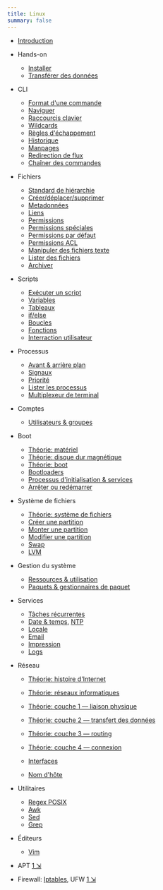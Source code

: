 ```yaml
---
title: Linux
summary: false
---
```


[intro]: !linux/intro.md
[command]: !linux/cli-command.md
[navigate]: !linux/cli-navigate.md
[shortcuts]: !linux/bash-shortcuts.md
[wildcard]: !linux/bash-wildcard.md
[escape]: !linux/bash-escape.md
[history]: !linux/bash-history.md
[variable]: !linux/bash-variable.md
[var-array]: !linux/bash-variable-array.md
[manpages]: !linux/manpages.md
[redirect]: !linux/cli-redirection.md
[chaining]: !linux/cli-chaining.md

[fhs]: !linux/fhs.md
[file-create]: !linux/file-create.md
[file-metadata]: !linux/file-metadata.md
[link]: !linux/file-link.md
[permissions]: !linux/file-permissions.md
[permissions-specials]: !linux/file-permissions-specials.md
[permissions-default]: !linux/file-permissions-default.md
[permissions-acl]: !linux/file-permissions-acl.md
[text-utils]: !linux/file-text-utils.md
[file-list]: !linux/file-list-utils.md
[archive]: !linux/file-archive.md

[script]: !linux/bash-script.md
[flow-control]: !linux/bash-flow-control.md
[flow-loop]: !linux/bash-loops.md
[flow-function]: !linux/bash-function.md
[flow-user]: !linux/bash-user-interraction.md
[process-nice]: !linux/process-nice.md
[process-signal]: !linux/process-signal.md
[process-list]: !linux/process-list.md
[process-jobs]: !linux/process-jobs.md
[multiplexer]: !linux/multiplexer.md

[regex-posix]: !linux/regex-posix.md
[linux-install]: !linux/linux-install.md
[linux-transfert]: !linux/linux-transfert.md
[awk]: !linux/awk.md
[sed]: !linux/sed.md
[grep]: !linux/grep.md
[vim]: !linux/vim.md
[iptables]: !linux/iptables.md

[hardware-overview]: !linux/hardware-overview.md
[hardware-disc]: !linux/hardware-disc.md
[hardware-boot]: !linux/hardware-boot.md
[boot-bootloader]: !linux/boot-bootloader.md
[boot-init]: !linux/boot-init.md
[boot-reboot]: !linux/boot-reboot.md
[filesystem-overview]: !linux/filesystem-overview.md
[filesystem-create]: !linux/filesystem-create.md
[filesystem-mount]: !linux/filesystem-mount.md
[filesystem-tuning]: !linux/filesystem-tuning.md
[filesystem-swap]: !linux/filesystem-swap.md
[filesystem-lvm]: !linux/filesystem-lvm.md

[system-specs]: !linux/system-specs.md
[system-packages]: !linux/packages.md
[accounts]: !linux/accounts.md
[scheduled-jobs]: !linux/scheduled-jobs.md
[time]: !linux/time.md
[ntp]: !linux/ntp.md
[locale]: !linux/locale.md
[email]: !linux/email.md
[print]: !linux/print.md
[logging]: !linux/logging.md

[network-history]: !linux/network-history.md
[network-overview]: !linux/network-overview.md
[network-layer1-physical]: !linux/network-layer1-physical.md
[network-layer2-mac]: !linux/network-layer2-mac.md
[network-layer3-ip]: !linux/network-layer3-ip.md
[network-nic]: !linux/network-nic.md
[network-hostname]: !linux/network-hostname.md

* [Introduction][intro]

* Hands-on
  * [Installer][linux-install]
  * [Transférer des données][linux-transfert]

* CLI
  - [Format d'une commande][command]
  - [Naviguer][navigate]
  - [Raccourcis clavier][shortcuts]
  - [Wildcards][wildcard]
  - [Règles d'échappement][escape]
  - [Historique][history]
  - [Manpages][manpages]
  - [Redirection de flux][redirect]
  - [Chaîner des commandes][chaining]

* Fichiers
  - [Standard de hiérarchie][fhs]
  - [Créer/déplacer/supprimer][file-create]
  - [Metadonnées][file-metadata]
  - [Liens][link]
  - [Permissions][permissions]
  - [Permissions spéciales][permissions-specials]
  - [Permissions par défaut][permissions-default]
  - [Permissions ACL][permissions-acl]
  - [Manipuler des fichiers texte][text-utils]
  - [Lister des fichiers][file-list]
  - [Archiver][archive]

* Scripts
  - [Exécuter un script][script]
  - [Variables][variable]
  - [Tableaux][var-array]
  - [if/else][flow-control]
  - [Boucles][flow-loop]
  - [Fonctions][flow-function]
  - [Interraction utilisateur][flow-user]

* Processus
  - [Avant & arrière plan][process-jobs]
  - [Signaux][process-signal]
  - [Priorité][process-nice]
  - [Lister les processus][process-list]
  - [Multiplexeur de terminal][multiplexer]

* Comptes
  - [Utilisateurs & groupes][accounts]

* Boot
  - [Théorie: matériel][hardware-overview]
  - [Théorie: disque dur magnétique][hardware-disc]
  - [Théorie: boot][hardware-boot]
  - [Bootloaders][boot-bootloader]
  - [Processus d'initialisation & services][boot-init]
  - [Arrêter ou redémarrer][boot-reboot]

* Système de fichiers
  - [Théorie: système de fichiers][filesystem-overview]
  - [Créer une partition][filesystem-create]
  - [Monter une partition][filesystem-mount]
  - [Modifier une partition][filesystem-tuning]
  - [Swap][filesystem-swap]
  - [LVM][filesystem-lvm]

* Gestion du système
  - [Ressources & utilisation][system-specs]
  - [Paquets & gestionnaires de paquet][system-packages]

* Services
  - [Tâches récurrentes][scheduled-jobs]
  - [Date & temps][time], [NTP][ntp]
  - [Locale][locale]
  - [Email][email]
  - [Impression][print]
  - [Logs][logging]

* Réseau
  - [Théorie: histoire d'Internet][network-history]
  - [Théorie: réseaux informatiques][network-overview]
  - [Théorie: couche 1 — liaison physique][network-layer1-physical]
  - [Théorie: couche 2 — transfert des données][network-layer2-mac]
  - [Théorie: couche 3 — routing][network-layer3-ip]
  - [Théorie: couche 4 — connexion](!linux/network-layer4-tcp.md)

  - [Interfaces][network-nic]
  - [Nom d'hôte][network-hostname]

* Utilitaires
  - [Regex POSIX][regex-posix]
  - [Awk][awk]
  - [Sed][sed]
  - [Grep][grep]

* Éditeurs
  - [Vim][vim]

* APT [1 &#x21F2;](https://itsfoss.com/apt-vs-apt-get-difference/)
* Firewall: [Iptables][iptables], UFW [1 &#x21F2;](https://www.digitalocean.com/community/tutorials/how-to-set-up-a-firewall-with-ufw-on-debian-9)
